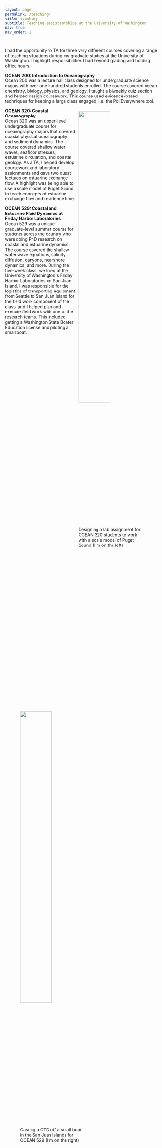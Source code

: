 ```yaml
---
layout: page
permalink: /teaching/
title: teaching
subtitle: Teaching assistantships at the University of Washington
nav: true
nav_order: 2

---
```


I had the opportunity to TA for three very different courses covering a range of teaching situations during my graduate studies at the University of Washington. I highlight responsibilities I had beyond grading and holding office hours.

<strong>OCEAN 200: Introduction to Oceanography</strong><br>
Ocean 200 was a lecture hall class designed for undergraduate science majors with over one hundred students enrolled. The course covered ocean chemistry, biology, physics, and geology. I taught a biweekly quiz section and helped design coursework. This course used evidence-based techniques for keeping a large class engaged, i.e. the PollEverywhere tool.

<figure>
<div class = "col one last">
 <div style="float:right; padding: 10px; width: 50%; height: 50%">
    <img src="{{ site.baseurl }}/assets/img/teaching1.jpg" style="width: 70%; height: 70%">
    <figcaption>Designing a lab assignment for OCEAN 320 students to work with a scale model of Puget Sound (I'm on the left)</figcaption>
 </div>
</div>
</figure>

<strong>OCEAN 320: Coastal Oceanography</strong><br>
Ocean 320 was an upper-level undergraduate course for oceanography majors that covered coastal physical oceanography and sediment dynamics. The course covered shallow water waves, seafloor stresses, estuarine circulation, and coastal geology. As a TA, I helped develop coursework and laboratory assignments and gave two guest lectures on estuarine exchange flow. A highlight was being able to use a scale model of Puget Sound to teach concepts of estuarine exchange flow and residence time.

<figure>
<div class = "col one last">
  <div style="float:left; padding: 10px; width: 50%; height: 50%">
        <img src="{{ site.baseurl }}/assets/img/IMG-20190816-WA0002.jpg" style="width: 70%; height: 70%">
    <figcaption>Casting a CTD off a small boat in the San Juan Islands for OCEAN 529 (I'm on the right)</figcaption>
 </div>
</div>
</figure>

<strong>OCEAN 529: Coastal and Estuarine Fluid Dynamics at Friday Harbor Laboratories</strong><br>
Ocean 529 was a unique graduate-level summer course for students across the country who were doing PhD research on coastal and estuarine dynamics. The course covered the shallow water wave equations, salinity diffusion, canyons, nearshore dynamics, and more. During the five-week class, we lived at the University of Washington's Friday Harbor Laboratories on San Juan Island. I was responsible for the logistics of transporting equipment from Seattle to San Juan Island for the field work component of the class, and I helped plan and execute field work with one of the research teams. This included getting a Washington State Boater Education license and piloting a small boat.


